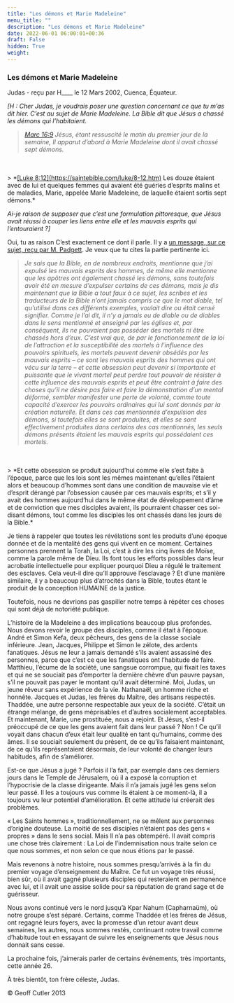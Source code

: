 ```yaml
---
title: "Les démons et Marie Madeleine"
menu_title: ""
description: "Les démons et Marie Madeleine"
date: 2022-06-01 06:00:01+00:36
draft: False
hidden: True
weight:
---
```

### Les démons et Marie Madeleine

Judas - reçu par H____ le 12 Mars 2002, Cuenca, Équateur.

*[H : Cher Judas, je voudrais poser une question concernant ce que tu m’as dit hier. C’est au sujet de Marie Madeleine. La Bible dit que Jésus a chassé les démons qui l’habitaient.*

> *<u>[Marc 16:9](https://saintebible.com/mark/16-9.htm)</u> Jésus, étant ressuscité le matin du premier jour de la semaine, Il apparut d’abord à Marie Madeleine dont il avait chassé sept démons.*
<br>
<br>
> *<u>[Luke 8:12](https://saintebible.com/luke/8-12.htm)</u> Les douze étaient avec de lui et quelques femmes qui avaient été guéries d’esprits malins et de maladies, Marie, appelée Marie Madeleine, de laquelle étaient sortis sept démons.*

*Ai-je raison de supposer que c’est une formulation pittoresque, que Jésus avait réussi à couper les liens entre elle et les mauvais esprits qui l’entouraient ?]*

Oui, tu as raison C’est exactement ce dont il parle. Il y a [un message, sur ce sujet, reçu par M. Padgett](/fr-james-padgett-messages/fr-padgett-messages-date-order/fr-padgett-messages-1916/fr-1916-1-3-1-jep-jesus/). Je veux que tu cites la partie pertinente ici.

> *Je sais que la Bible, en de nombreux endroits, mentionne que j’ai expulsé les mauvais esprits des hommes, de même elle mentionne que les apôtres ont également chassé les démons, sans toutefois avoir été en mesure d’expulser certains de ces démons, mais je dis maintenant que la Bible a tout faux à ce sujet, les scribes et les traducteurs de la Bible n’ont jamais compris ce que le mot diable, tel qu’utilisé dans ces différents exemples, voulait dire ou était censé signifier. Comme je l’ai dit, il n’y a jamais eu de diable ou de diables dans le sens mentionné et enseigné par les églises et, par conséquent, ils ne pouvaient pas posséder des mortels ni être chassés hors d’eux. C’est vrai que, de par le fonctionnement de la loi de l’attraction et la susceptibilité des mortels à l’influence des pouvoirs spirituels, les mortels peuvent devenir obsédés par les mauvais esprits – ce sont les mauvais esprits des hommes qui ont vécu sur la terre – et cette obsession peut devenir si importante et puissante que le vivant mortel peut perdre tout pouvoir de résister à cette influence des mauvais esprits et peut être contraint à faire des choses qu’il ne désire pas faire et faire la démonstration d’un mental déformé, sembler manifester une perte de volonté, comme toute capacité d’exercer les pouvoirs ordinaires qui lui sont donnés par la création naturelle. Et dans ces cas mentionnés d’expulsion des démons, si toutefois elles se sont produites, et elles se sont effectivement produites dans certains des cas mentionnés, les seuls démons présents étaient les mauvais esprits qui possédaient ces mortels.*
<br>
<br>
> *Et cette obsession se produit aujourd’hui comme elle s’est faite à l’époque, parce que les lois sont les mêmes maintenant qu’elles l’étaient alors et beaucoup d’hommes sont dans une condition de mauvaise vie et d’esprit dérangé par l’obsession causée par ces mauvais esprits; et s’il y avait des hommes aujourd’hui dans le même état de développement d’âme et de conviction que mes disciples avaient, ils pourraient chasser ces soi-disant démons, tout comme les disciples les ont chassés dans les jours de la Bible.*

Je tiens à rappeler que toutes les révélations sont les produits d’une époque donnée et de la mentalité des gens qui vivent en ce moment. Certaines personnes prennent la Torah, la Loi, c’est à dire les cinq livres de Moïse, comme la parole même de Dieu. Ils font tous les efforts possibles dans leur acrobatie intellectuelle pour expliquer pourquoi Dieu a régulé le traitement des esclaves. Cela veut-il dire qu’Il approuve l’esclavage ? Et d’une manière similaire, il y a beaucoup plus d’atrocités dans la Bible, toutes étant le produit de la conception HUMAINE de la justice.

Toutefois, nous ne devrions pas gaspiller notre temps à répéter ces choses qui sont déjà de notoriété publique.

L’histoire de la Madeleine a des implications beaucoup plus profondes. Nous devons revoir le groupe des disciples, comme il était à l’époque. André et Simon Kefa, deux pêcheurs, des gens de la classe sociale inférieure. Jean, Jacques, Philippe et Simon le zélote, des ardents fanatiques. Jésus ne leur a jamais demandé s’ils avaient assassiné des personnes, parce que c’est ce que les fanatiques ont l’habitude de faire. Matthieu, l’écume de la société, une sangsue corrompue, qui fixait les taxes et qui ne se souciait pas d’emporter la dernière chèvre d’un pauvre paysan, s’il ne pouvait pas payer le montant qu’il avait déterminé. Moi, Judas, un jeune rêveur sans expérience de la vie. Nathanaël, un homme riche et honnête. Jacques et Judas, les frères du Maître, des artisans respectés. Thaddée, une autre personne respectable aux yeux de la société. C’était un étrange mélange, de gens méprisables et d’autres socialement acceptables. Et maintenant, Marie, une prostituée, nous a rejoint. Et Jésus, s’est-il préoccupé de ce que les gens avaient fait dans leur passé ? Non ! Ce qu’il voyait dans chacun d’eux était leur qualité en tant qu’humains, comme des âmes. Il se souciait seulement du présent, de ce qu’ils faisaient maintenant, de ce qu’ils représentaient désormais, de leur volonté de changer leurs habitudes, afin de s’améliorer.

Est-ce que Jésus a jugé ? Parfois il l’a fait, par exemple dans ces derniers jours dans le Temple de Jérusalem, où il a exposé la corruption et l’hypocrisie de la classe dirigeante. Mais il n’a jamais jugé les gens selon leur passé. Il les a toujours vus comme ils étaient à ce moment-là, il a toujours vu leur potentiel d’amélioration. Et cette attitude lui créerait des problèmes.

« Les Saints hommes », traditionnellement, ne se mêlent aux personnes d’origine douteuse. La moitié de ses disciples n’étaient pas des gens « propres » dans le sens social. Mais Il n’a pas obtempéré. Il avait compris une chose très clairement : La Loi de l’indemnisation nous traite selon ce que nous sommes, et non selon ce que nous étions par le passé.

Mais revenons à notre histoire, nous sommes presqu’arrivés à la fin du premier voyage d’enseignement du Maître. Ce fut un voyage très réussi, bien sûr, où il avait gagné plusieurs disciples qui resteraient en permanence avec lui, et il avait une assise solide pour sa réputation de grand sage et de guérisseur.

Nous avons continué vers le nord jusqu’à Kpar Nahum (Capharnaüm), où notre groupe s’est séparé. Certains, comme Thaddée et les frères de Jésus, ont regagné leurs foyers, avec la promesse d’un retour avant deux semaines, les autres, nous sommes restés, continuant notre travail comme d’habitude tout en essayant de suivre les enseignements que Jésus nous donnait sans cesse.

La prochaine fois, j’aimerais parler de certains événements, très importants, cette année 26.

À très bientôt, ton frère céleste, Judas.

© Geoff Cutler 2013